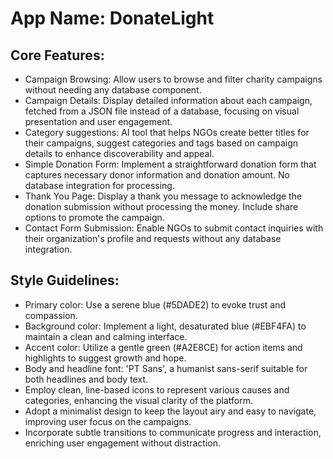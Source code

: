 # **App Name**: DonateLight

## Core Features:

- Campaign Browsing: Allow users to browse and filter charity campaigns without needing any database component.
- Campaign Details: Display detailed information about each campaign, fetched from a JSON file instead of a database, focusing on visual presentation and user engagement.
- Category suggestions: AI tool that helps NGOs create better titles for their campaigns, suggest categories and tags based on campaign details to enhance discoverability and appeal.
- Simple Donation Form: Implement a straightforward donation form that captures necessary donor information and donation amount. No database integration for processing.
- Thank You Page: Display a thank you message to acknowledge the donation submission without processing the money. Include share options to promote the campaign.
- Contact Form Submission: Enable NGOs to submit contact inquiries with their organization's profile and requests without any database integration.

## Style Guidelines:

- Primary color: Use a serene blue (#5DADE2) to evoke trust and compassion.
- Background color: Implement a light, desaturated blue (#EBF4FA) to maintain a clean and calming interface.
- Accent color: Utilize a gentle green (#A2E8CE) for action items and highlights to suggest growth and hope.
- Body and headline font: 'PT Sans', a humanist sans-serif suitable for both headlines and body text.
- Employ clean, line-based icons to represent various causes and categories, enhancing the visual clarity of the platform.
- Adopt a minimalist design to keep the layout airy and easy to navigate, improving user focus on the campaigns.
- Incorporate subtle transitions to communicate progress and interaction, enriching user engagement without distraction.